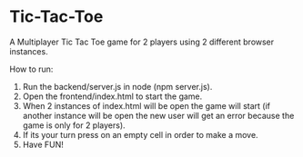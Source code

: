 # Tic-Tac-Toe
A Multiplayer Tic Tac Toe game for 2 players using 2 different browser instances.

How to run:
1. Run the backend/server.js in node (npm server.js).
2. Open the frontend/index.html to start the game.
3. When 2 instances of index.html will be open the game will start (if another instance will be open the new user will get an error because the game is only for 2 players).
4. If its your turn press on an empty cell in order to make a move.
5. Have FUN!
